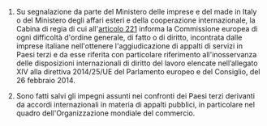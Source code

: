 1. Su segnalazione da parte del Ministero delle imprese e del made in Italy o del Ministero degli affari esteri e della cooperazione internazionale, la Cabina di regia di cui all'[articolo 221](/index.html?article=articolo-221&version=2) informa la Commissione europea di ogni difficoltà d'ordine generale, di fatto o di diritto, incontrata dalle imprese italiane nell'ottenere l'aggiudicazione di appalti di servizi in Paesi terzi e da esse riferita con particolare riferimento all'inosservanza delle disposizioni internazionali di diritto del lavoro elencate nell’allegato XIV alla direttiva 2014/25/UE del Parlamento europeo e del Consiglio, del 26 febbraio 2014.

2. Sono fatti salvi gli impegni assunti nei confronti dei Paesi terzi derivanti da accordi internazionali in materia di appalti pubblici, in particolare nel quadro dell'Organizzazione mondiale del commercio.
